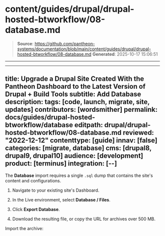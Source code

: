 # content/guides/drupal/drupal-hosted-btworkflow/08-database.md

> **Source**: https://github.com/pantheon-systems/documentation/blob/main/content/guides/drupal/drupal-hosted-btworkflow/08-database.md
> **Generated**: 2025-10-17 15:06:51

---

---
title: Upgrade a Drupal Site Created With the Pantheon Dashboard to the Latest Version of Drupal + Build Tools
subtitle: Add Database
description:
tags: [code, launch, migrate, site, updates]
contributors: [wordsmither]
permalink: docs/guides/drupal-hosted-btworkflow/database
editpath: drupal/drupal-hosted-btworkflow/08-database.md
reviewed: "2022-12-12"
contenttype: [guide]
innav: [false]
categories: [migrate, database]
cms: [drupal8, drupal9, drupal10]
audience: [development]
product: [terminus]
integration: [--]
---

The **Database** import requires a single `.sql` dump that contains the site's content and configurations.

1. Navigate to your existing site's Dashboard.

1. In the Live environment, select <Icon icon="server" /> **Database / Files**.

1. Click **Export Database**.

1. Download the resulting file, or copy the URL for archives over 500 MB.

Import the archive:

<Partial file="drupal/migrate-add-database-part2.md" />
